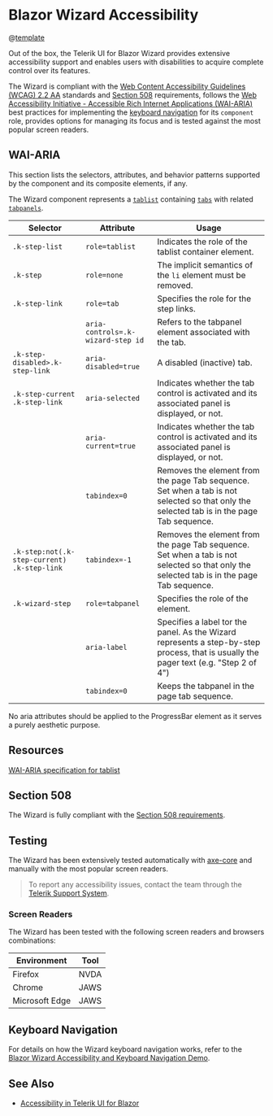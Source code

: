 
# Blazor Wizard Accessibility

@[template](/_contentTemplates/common/parameters-table-styles.md#table-layout)

Out of the box, the Telerik UI for Blazor Wizard provides extensive accessibility support and enables users with disabilities to acquire complete control over its features.

The Wizard is compliant with the [Web Content Accessibility Guidelines (WCAG) 2.2 AA](https://www.w3.org/TR/WCAG22/) standards and [Section 508](https://www.section508.gov/) requirements, follows the [Web Accessibility Initiative - Accessible Rich Internet Applications (WAI-ARIA)](https://www.w3.org/WAI/ARIA/apg/) best practices for implementing the [keyboard navigation](#keyboard-navigation) for its `component` role, provides options for managing its focus and is tested against the most popular screen readers.

## WAI-ARIA

This section lists the selectors, attributes, and behavior patterns supported by the component and its composite elements, if any.

The Wizard component represents a [`tablist`](https://www.w3.org/TR/wai-aria-1.2/#tablist) containing [`tabs`](https://www.w3.org/TR/wai-aria-1.2/#tab) with related [`tabpanels`](https://www.w3.org/TR/wai-aria-1.2/#tabpanel).

| Selector | Attribute | Usage |
| -------- | --------- | ----- |
| `.k-step-list` | `role=tablist` | Indicates the role of the tablist container element. |
| `.k-step` | `role=none` | The implicit semantics of the `li` element must be removed. |
| `.k-step-link` | `role=tab` | Specifies the role for the step links. |
| | `aria-controls=.k-wizard-step id` | Refers to the tabpanel element associated with the tab. |
| `.k-step-disabled>.k-step-link` | `aria-disabled=true` | A disabled (inactive) tab. |
| `.k-step-current .k-step-link` | `aria-selected` | Indicates whether the tab control is activated and its associated panel is displayed, or not. |
| | `aria-current=true` | Indicates whether the tab control is activated and its associated panel is displayed, or not. |
| | `tabindex=0` | Removes the element from the page Tab sequence. Set when a tab is not selected so that only the selected tab is in the page Tab sequence. |
| `.k-step:not(.k-step-current) .k-step-link` | `tabindex=-1` | Removes the element from the page Tab sequence. Set when a tab is not selected so that only the selected tab is in the page Tab sequence. |
| `.k-wizard-step` | `role=tabpanel` | Specifies the role of the element. |
| | `aria-label` | Specifies a label tor the panel. As the Wizard represents a step-by-step process, that is usually the pager text (e.g. "Step 2 of 4") |
| | `tabindex=0` | Keeps the tabpanel in the page tab sequence. |

No aria attributes should be applied to the ProgressBar element as it serves a purely aesthetic purpose.

## Resources

[WAI-ARIA specification for tablist](https://www.w3.org/TR/wai-aria-1.2/#tablist)

## Section 508

The Wizard is fully compliant with the [Section 508 requirements](http://www.section508.gov/).

## Testing

The Wizard has been extensively tested automatically with [axe-core](https://github.com/dequelabs/axe-core) and manually with the most popular screen readers.

> To report any accessibility issues, contact the team through the [Telerik Support System](https://www.telerik.com/account/support-center).

### Screen Readers

The Wizard has been tested with the following screen readers and browsers combinations:

| Environment | Tool |
| ----------- | ---- |
| Firefox | NVDA |
| Chrome | JAWS |
| Microsoft Edge | JAWS |

## Keyboard Navigation

For details on how the Wizard keyboard navigation works, refer to the [Blazor Wizard Accessibility and Keyboard Navigation Demo](https://demos.telerik.com/blazor-ui/wizard/keyboard-navigation).

## See Also

* [Accessibility in Telerik UI for Blazor](slug:accessibility-overview)